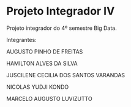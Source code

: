 # Projeto Integrador IV

Projeto integrador do 4º semestre Big Data.



Integrantes:

AUGUSTO PINHO DE FREITAS

HAMILTON ALVES DA SILVA

JUSCILENE CECILIA DOS SANTOS VARANDAS

NICOLAS YUDJI KONDO

MARCELO AUGUSTO LUVIZUTTO
